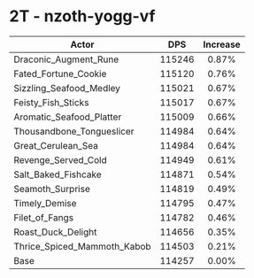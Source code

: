 # 2T - nzoth-yogg-vf
| Actor | DPS | Increase |
|---|:---:|:---:|
|Draconic_Augment_Rune|115246|0.87%|
|Fated_Fortune_Cookie|115120|0.76%|
|Sizzling_Seafood_Medley|115021|0.67%|
|Feisty_Fish_Sticks|115017|0.67%|
|Aromatic_Seafood_Platter|115009|0.66%|
|Thousandbone_Tongueslicer|114984|0.64%|
|Great_Cerulean_Sea|114984|0.64%|
|Revenge_Served_Cold|114949|0.61%|
|Salt_Baked_Fishcake|114871|0.54%|
|Seamoth_Surprise|114819|0.49%|
|Timely_Demise|114795|0.47%|
|Filet_of_Fangs|114782|0.46%|
|Roast_Duck_Delight|114656|0.35%|
|Thrice_Spiced_Mammoth_Kabob|114503|0.21%|
|Base|114257|0.00%|
